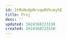 ```yaml
---
id: 1tMoNxQpNrvqw0VhcmyhE
title: Proj
desc: ''
updated: 1624368723158
created: 1624368723158
---
```


